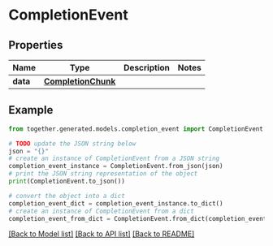 # CompletionEvent


## Properties

Name | Type | Description | Notes
------------ | ------------- | ------------- | -------------
**data** | [**CompletionChunk**](CompletionChunk.md) |  |

## Example

```python
from together.generated.models.completion_event import CompletionEvent

# TODO update the JSON string below
json = "{}"
# create an instance of CompletionEvent from a JSON string
completion_event_instance = CompletionEvent.from_json(json)
# print the JSON string representation of the object
print(CompletionEvent.to_json())

# convert the object into a dict
completion_event_dict = completion_event_instance.to_dict()
# create an instance of CompletionEvent from a dict
completion_event_from_dict = CompletionEvent.from_dict(completion_event_dict)
```
[[Back to Model list]](../README.md#documentation-for-models) [[Back to API list]](../README.md#documentation-for-api-endpoints) [[Back to README]](../README.md)
